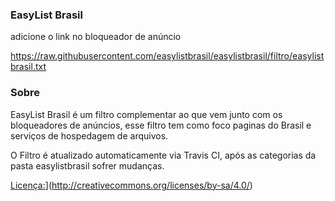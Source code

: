
### EasyList Brasil

adicione o link no bloqueador de anúncio

https://raw.githubusercontent.com/easylistbrasil/easylistbrasil/filtro/easylistbrasil.txt

### Sobre

EasyList Brasil é um filtro complementar ao que vem junto com os bloqueadores de anúncios, esse filtro tem como foco paginas do Brasil e serviços de hospedagem de arquivos.

O Filtro é atualizado automaticamente via Travis CI, após as categorias da pasta easylistbrasil sofrer mudanças.  

[Licença:](https://i.creativecommons.org/l/by-sa/4.0/88x31.png)](http://creativecommons.org/licenses/by-sa/4.0/)
